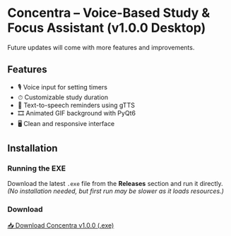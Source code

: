 # Concentra – Voice-Based Study & Focus Assistant (v1.0.0 Desktop)
Future updates will come with more features and improvements.
## Features
- 🎙 Voice input for setting timers
- ⏱ Customizable study duration
- 🎵 Text-to-speech reminders using gTTS
- 🎞 Animated GIF background with PyQt6
- 🖥 Clean and responsive interface

## Installation

### Running the EXE
Download the latest `.exe` file from the **Releases** section and run it directly.  
*(No installation needed, but first run may be slower as it loads resources.)*

### Download

[📥 Download Concentra v1.0.0 (.exe)]([https://drive.google.com/uc?export=download&id=YOUR_FILE_I](https://drive.google.com/file/d/1--ZMIFK23JCxCfFUBwHpSqT1xFYpBFS4/view?usp=sharing)D)

